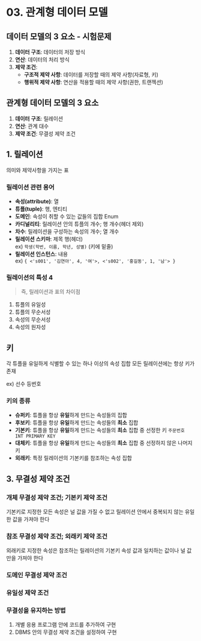 # 03. 관계형 데이터 모델
## 데이터 모델의 3 요소 - 시험문제
1. **데이터 구조**: 데이터의 저장 방식
2. **연산**: 데이터의 처리 방식
3. **제약 조건**:
   - **구조적 제약 사항**: 데이터를 저장할 때의 제약 사항(자료형, 키)
   - **행위적 제약 사항**: 연산을 적용할 때의 제약 사항(권한, 트랜젝션)

## 관계형 데이터 모델의 3 요소
1. **데이터 구조**: 릴레이션
2. **연산**: 관계 대수
3. **제약 조건**: 무결성 제약 조건

## 1. 릴레이션

의미와 제약사항을 가지는 표

### 릴레이션 관련 용어

- **속성(attribute)**: 열   
- **튜플(tuple)**: 행, 엔티티   
- **도메인**: 속성이 취할 수 있는 값들의 집합 Enum   
- **카디널리티**: 릴레이션 안의 튜플의 개수; 행 개수(헤더 제외)   
- **차수**: 릴레이션을 구성하는 속성의 개수; 열 개수
- **릴레이션 스키마**: 제목 행(헤더)   
  ex) `학생(학번, 이름, 학년, 성별)` (키에 밑줄)
- **릴레이션 인스턴스**: 내용   
  ex) `{ <'s001', '김연아', 4, '여'>, <'s002', '홍길동', 1, '남'> }`

### 릴레이션의 특성 4

> 즉, 릴레이션과 표의 차이점

1. 튜플의 유일성
2. 튜플의 무순서성
3. 속성의 무순서성
4. 속성의 원자성

## 키

각 튜플을 유일하게 식별할 수 있는 하나 이상의 속성 집합
모든 릴레이션에는 항상 키가 존재

ex) 선수 등번호

### 키의 종류

- **슈퍼키**: 튜플을 항상 **유일**하게 만드는 속성들의 집합
- **후보키**: 튜플을 항상 **유일**하게 만드는 속성들의 **최소** 집합
- **기본키**: 튜플을 항상 **유일**하게 만드는 속성들의 **최소** 집합 중 선정한 키
  `주문번호 INT PRIMARY KEY`
- **대체키**: 튜플을 항상 **유일**하게 만드는 속성들의 **최소** 집합 중 선정하지 않은 나머지 키
- **외래키**: 특정 릴레이션의 기본키를 참조하는 속성 집합

## 3. 무결성 제약 조건
### 개체 무결성 제약 조건; 기본키 제약 조건
기본키로 지정한 모든 속성은 널 값을 가질 수 없고 릴레이션 안에서 중복되지 않는 유일
한 값을 가져야 한다

### 참조 무결성 제약 조건; 외래키 제약 조건
외래키로 지정한 속성은 참조하는 릴레이션의 기본키 속성 값과 일치하는 값이나 널 값
만을 가져야 한다

### 도메인 무결성 제약 조건

### 유일성 제약 조건

### 무결성을 유지하는 방법
1. 개별 응용 프로그램 안에 코드를 추가하여 구현
2. DBMS 안의 무결성 제약 조건을 설정하여 구현
